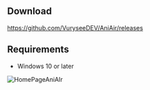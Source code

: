 ## Download
https://github.com/VuryseeDEV/AniAir/releases

## Requirements
- Windows 10 or later

![HomePageAniAIr](https://github.com/user-attachments/assets/bee1d1a6-2f2f-419a-9af8-42e893eecd8c)

